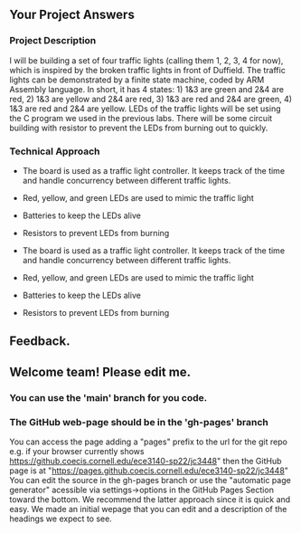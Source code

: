 ## Your Project Answers

### Project Description

I will be building a set of four traffic lights (calling them 1, 2, 3, 4 for now), which is inspired by the broken traffic lights in front of Duffield. The traffic lights can be demonstrated by a finite state machine, coded by ARM Assembly language. In short, it has 4 states: 1) 1&3 are green and 2&4 are red, 2) 1&3 are yellow and 2&4 are red, 3) 1&3 are red and 2&4 are green, 4) 1&3 are red and 2&4 are yellow. LEDs of the traffic lights will be set using the C program we used in the previous labs. There will be some circuit building with resistor to prevent the LEDs from burning out to quickly. 
### Technical Approach

* The board is used as a traffic light controller. It keeps track of the time and handle concurrency between different traffic lights.

* Red, yellow, and green LEDs are used to mimic the traffic light

* Batteries to keep the LEDs alive

* Resistors to prevent LEDs from burning
* The board is used as a traffic light controller. It keeps track of the time and handle concurrency between different traffic lights.

* Red, yellow, and green LEDs are used to mimic the traffic light

* Batteries to keep the LEDs alive

* Resistors to prevent LEDs from burning

## Feedback.

## Welcome team! Please edit me.
### You can use the 'main' branch for you code.
### The GitHub web-page should be in the 'gh-pages' branch
You can access the page adding a "pages" prefix to the url for the git repo e.g. if your browser currently shows https://github.coecis.cornell.edu/ece3140-sp22/jc3448" then the GitHub page is at "https://pages.github.coecis.cornell.edu/ece3140-sp22/jc3448" You can edit the source in the gh-pages branch or use the "automatic page generator" acessible via settings->options in the GitHub Pages Section toward the bottom. We recommend the latter approach since it is quick and easy. We made an initial wepage that you can edit and a description of the headings we expect to see.
